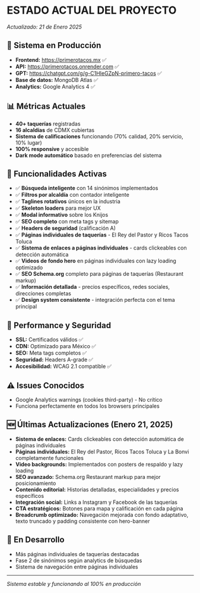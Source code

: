 # ESTADO ACTUAL DEL PROYECTO
*Actualizado: 21 de Enero 2025*

## 🚀 Sistema en Producción
- **Frontend:** https://primerotacos.mx ✅
- **API:** https://primerotacos.onrender.com ✅
- **GPT:** https://chatgpt.com/g/g-C1HIeGZpN-primero-tacos ✅
- **Base de datos:** MongoDB Atlas ✅
- **Analytics:** Google Analytics 4 ✅

## 📊 Métricas Actuales
- **40+ taquerías** registradas
- **16 alcaldías** de CDMX cubiertas
- **Sistema de calificaciones** funcionando (70% calidad, 20% servicio, 10% lugar)
- **100% responsive** y accesible
- **Dark mode automático** basado en preferencias del sistema

## 🔧 Funcionalidades Activas
- ✅ **Búsqueda inteligente** con 14 sinónimos implementados
- ✅ **Filtros por alcaldía** con contador inteligente
- ✅ **Taglines rotativos** únicos en la industria
- ✅ **Skeleton loaders** para mejor UX
- ✅ **Modal informativo** sobre los Knijos
- ✅ **SEO completo** con meta tags y sitemap
- ✅ **Headers de seguridad** (calificación A)
- ✅ **Páginas individuales de taquerías** - El Rey del Pastor y Ricos Tacos Toluca
- ✅ **Sistema de enlaces a páginas individuales** - cards clickeables con detección automática
- ✅ **Videos de fondo hero** en páginas individuales con lazy loading optimizado
- ✅ **SEO Schema.org** completo para páginas de taquerías (Restaurant markup)
- ✅ **Información detallada** - precios específicos, redes sociales, direcciones completas
- ✅ **Design system consistente** - integración perfecta con el tema principal

## 🎯 Performance y Seguridad
- **SSL:** Certificados válidos ✅
- **CDN:** Optimizado para México ✅
- **SEO:** Meta tags completos ✅
- **Seguridad:** Headers A-grade ✅
- **Accesibilidad:** WCAG 2.1 compatible ✅

## ⚠️ Issues Conocidos
- Google Analytics warnings (cookies third-party) - No crítico
- Funciona perfectamente en todos los browsers principales

## 🆕 Últimas Actualizaciones (Enero 21, 2025)
- **Sistema de enlaces:** Cards clickeables con detección automática de páginas individuales
- **Páginas individuales:** El Rey del Pastor, Ricos Tacos Toluca y La Bonvi completamente funcionales
- **Video backgrounds:** Implementados con posters de respaldo y lazy loading
- **SEO avanzado:** Schema.org Restaurant markup para mejor posicionamiento
- **Contenido editorial:** Historias detalladas, especialidades y precios específicos
- **Integración social:** Links a Instagram y Facebook de las taquerías
- **CTA estratégicos:** Botones para mapa y calificación en cada página
- **Breadcrumb optimizado:** Navegación mejorada con fondo adaptativo, texto truncado y padding consistente con hero-banner

## 🔄 En Desarrollo
- Más páginas individuales de taquerías destacadas
- Fase 2 de sinónimos según analytics de búsquedas
- Sistema de navegación entre páginas individuales

---
*Sistema estable y funcionando al 100% en producción*